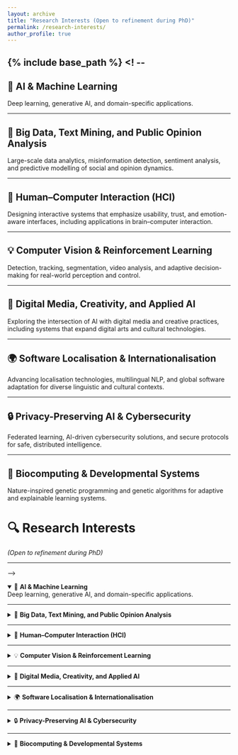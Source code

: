 ```yaml
---
layout: archive
title: "Research Interests (Open to refinement during PhD)"
permalink: /research-interests/
author_profile: true
---
```


{% include base_path %}
<! --
---

## 🚨 AI & Machine Learning  
Deep learning, generative AI, and domain-specific applications.  

---
## 🧩 Big Data, Text Mining, and Public Opinion Analysis  
Large-scale data analytics, misinformation detection, sentiment analysis, and predictive modelling of social and opinion dynamics.  

---
## 🤖 Human–Computer Interaction (HCI)  
Designing interactive systems that emphasize usability, trust, and emotion-aware interfaces, including applications in brain–computer interaction.  

---
## 💡 Computer Vision & Reinforcement Learning  
Detection, tracking, segmentation, video analysis, and adaptive decision-making for real-world perception and control.  

---
## 🎨 Digital Media, Creativity, and Applied AI  
Exploring the intersection of AI with digital media and creative practices, including systems that expand digital arts and cultural technologies.  

---
## 🌍 Software Localisation & Internationalisation  
Advancing localisation technologies, multilingual NLP, and global software adaptation for diverse linguistic and cultural contexts.  

---
## 🔒 Privacy-Preserving AI & Cybersecurity  
Federated learning, AI-driven cybersecurity solutions, and secure protocols for safe, distributed intelligence.  

---
## 🌱 Biocomputing & Developmental Systems  
Nature-inspired genetic programming and genetic algorithms for adaptive and explainable learning systems.  


# 🔍 Research Interests  
*(Open to refinement during PhD)*  

---
-->
<details open>
<summary>🚨 <b>AI & Machine Learning</b></summary>  
Deep learning, generative AI, and domain-specific applications.  
</details>

---

<details>
<summary>🧩 <b>Big Data, Text Mining, and Public Opinion Analysis</b></summary>  
Large-scale data analytics, misinformation detection, sentiment analysis, and predictive modelling of social and opinion dynamics.  
</details>

---

<details>
<summary>🤖 <b>Human–Computer Interaction (HCI)</b></summary>  
Designing interactive systems that emphasize usability, trust, and emotion-aware interfaces, including applications in brain–computer interaction.  
</details>

---

<details>
<summary>💡 <b>Computer Vision & Reinforcement Learning</b></summary>  
Detection, tracking, segmentation, video analysis, and adaptive decision-making for real-world perception and control.  
</details>

---

<details>
<summary>🎨 <b>Digital Media, Creativity, and Applied AI</b></summary>  
Exploring the intersection of AI with digital media and creative practices, including systems that expand digital arts and cultural technologies.  
</details>

---

<details>
<summary>🌍 <b>Software Localisation & Internationalisation</b></summary>  
Advancing localisation technologies, multilingual NLP, and global software adaptation for diverse linguistic and cultural contexts.  
</details>

---

<details>
<summary>🔒 <b>Privacy-Preserving AI & Cybersecurity</b></summary>  
Federated learning, AI-driven cybersecurity solutions, and secure protocols for safe, distributed intelligence.  
</details>

---

<details>
<summary>🌱 <b>Biocomputing & Developmental Systems</b></summary>  
Nature-inspired genetic programming and genetic algorithms for adaptive and explainable learning systems.  
</details>
